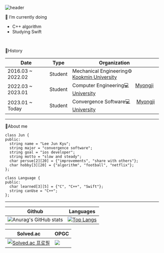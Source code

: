 ![header](https://capsule-render.vercel.app/api?type=transparent&color=gradient&height=160&section=header&text=Hi%20there!%20I'm%20Jun👋&fontSize=50&fontColor=FFFFFF&animation=fadeIn&fontAlign=30&textBg=true)

🌱 I’m currently doing
- C++ algorithm
- Studying Swift
<br>

🔭History

|Date|Type|Organization|
|-----|---|---|
|2016.03 ~ 2022.02|Student|Mechanical Engineering⚙️　 [Kookmin University](https://www.kookmin.ac.kr/comm/html/user/temp_page.do)|
|2022.03 ~ 2023.01|Student|Computer Engineering💻　 [Myongji University](https://www.mju.ac.kr/sites/mjukr/intro/intro.html)|
|2023.01 ~ Today|Student|Convergence Software💻　 [Myongji University](https://www.mju.ac.kr/sites/mjukr/intro/intro.html)|
---

🪪About me
```
class Jun {
public:
  string name = "Lee Jun Kyu";
  string major = "convergence software";
  string goal = "ios developer";
  string motto = "slow and steady";
  char persue[2][20] = {"improvements", "share with others"}; 
  char hobby[3][20] = {"algorithm", "football", "netflix"};
};

class Language {
public:
  char learned[3][5] = {"C", "C++", "Swift"};
  string canUse = "C++";
};
```
---
|Github|Languages|
|-----|---|
|![Anurag's GitHub stats](https://github-readme-stats.vercel.app/api?username=JunnKyuu&show_icons=true&theme=dark)|[![Top Langs](https://github-readme-stats.vercel.app/api/top-langs/?username=JunnKyuu&layout=compact&theme=dark)](https://github.com/anuraghazra/github-readme-stats)|

|Solved.ac|OPGC|
|-----|---|
|[![Solved.ac 프로필](http://mazassumnida.wtf/api/v2/generate_badge?boj=junnkyuu22)](https://solved.ac/junnkyuu22)|<a href="https://opgc.me/#/users/junnkyuu" target="_blank"><img src="https://api.opgc.me/githubs/users/junnkyuu/tag/?theme=dracula" /></a>|
